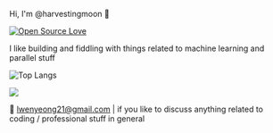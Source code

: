  Hi, I'm @harvestingmoon 👋
 
[![Open Source Love](https://badges.frapsoft.com/os/v3/open-source.png?v=103)](https://github.com/ellerbrock/open-source-badges/)

I like building and fiddling with things related to machine learning and parallel stuff

![Top Langs](https://github-readme-stats.vercel.app/api/top-langs/?username=harvestingmoon&layout=compact&hide=jupyter%20notebook)

![](https://leetcard.jacoblin.cool/direct11?ext=activity&theme=unicorn)

📧 [lwenyeong21@gmail.com](mailto:lwenyeong21@gmail.com) | if you like to discuss anything related to coding / professional stuff in general

